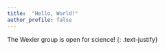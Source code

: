 ```yaml
---
title:  "Hello, World!"
author_profile: false
---
```


The Wexler group is open for science!
{: .text-justify}